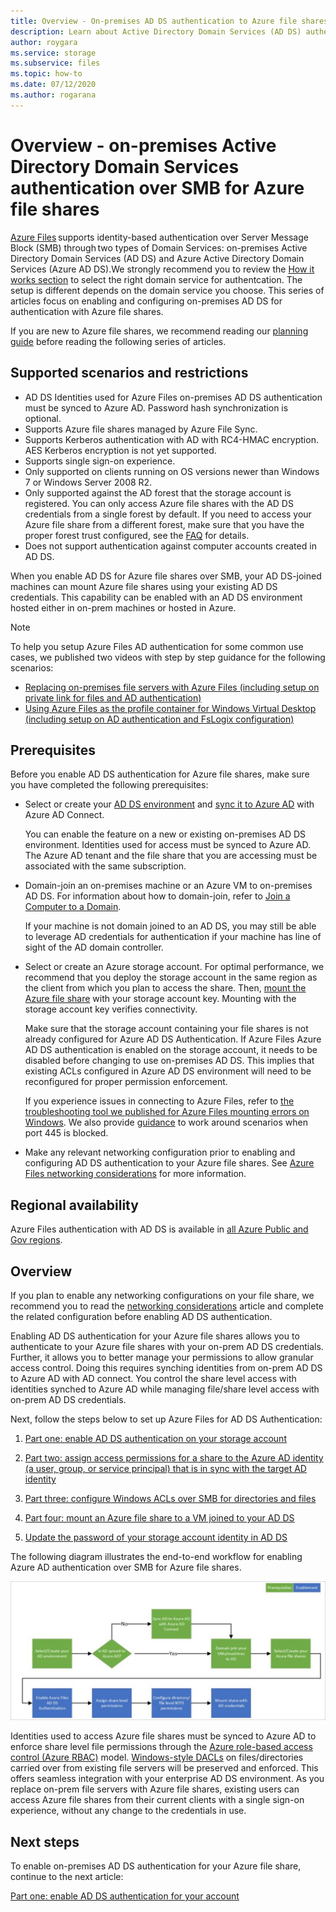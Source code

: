 ```yaml
---
title: Overview - On-premises AD DS authentication to Azure file shares
description: Learn about Active Directory Domain Services (AD DS) authentication to Azure file shares. This article goes over support scenarios, availability, and explains how the permissions work between your AD DS and Azure active directory. 
author: roygara
ms.service: storage
ms.subservice: files
ms.topic: how-to
ms.date: 07/12/2020
ms.author: rogarana
---
```


# Overview - on-premises Active Directory Domain Services authentication over SMB for Azure file shares

[Azure Files](storage-files-introduction.md) supports identity-based authentication over Server Message Block (SMB) through two types of Domain Services: on-premises Active Directory Domain Services (AD DS) and Azure Active Directory Domain Services (Azure AD DS).We strongly recommend you to review the [How it works section](https://docs.microsoft.com/azure/storage/files/storage-files-active-directory-overview#how-it-works) to select the right domain service for authentcation. The setup is different depends on the domain service you choose. This series of articles focus on enabling and configuring on-premises AD DS for authentication with Azure file shares.

If you are new to Azure file shares, we recommend reading our [planning guide](storage-files-planning.md) before reading the following series of articles.

## Supported scenarios and restrictions

- AD DS Identities used for Azure Files on-premises AD DS authentication must be synced to Azure AD. Password hash synchronization is optional. 
- Supports Azure file shares managed by Azure File Sync.
- Supports Kerberos authentication with AD with RC4-HMAC encryption. AES Kerberos encryption is not yet supported.
- Supports single sign-on experience.
- Only supported on clients running on OS versions newer than Windows 7 or Windows Server 2008 R2.
- Only supported against the AD forest that the storage account is registered. You can only access Azure file shares with the AD DS credentials from a single forest by default. If you need to access your Azure file share from a different forest, make sure that you have the proper forest trust configured, see the [FAQ](storage-files-faq.md#ad-ds--azure-ad-ds-authentication) for details.
- Does not support authentication against computer accounts created in AD DS. 

When you enable AD DS for Azure file shares over SMB, your AD DS-joined machines can mount Azure file shares using your existing AD DS credentials. This capability can be enabled with an AD DS environment hosted either in on-prem machines or hosted in Azure.

> [!NOTE]
> To help you setup Azure Files AD authentication for some common use cases, we published two videos with step by step guidance for the following scenarios:
> - [Replacing on-premises file servers with Azure Files (including setup on private link for files and AD authentication)](https://sec.ch9.ms/ch9/3358/0addac01-3606-4e30-ad7b-f195f3ab3358/ITOpsTalkAzureFiles_high.mp4)
> - [Using Azure Files as the profile container for Windows Virtual Desktop (including setup on AD authentication and FsLogix configuration)](https://www.youtube.com/embed/9S5A1IJqfOQ)

## Prerequisites 

Before you enable AD DS authentication for Azure file shares, make sure you have completed the following prerequisites: 

- Select or create your [AD DS environment](https://docs.microsoft.com/windows-server/identity/ad-ds/get-started/virtual-dc/active-directory-domain-services-overview) and [sync it to Azure AD](../../active-directory/hybrid/how-to-connect-install-roadmap.md) with Azure AD Connect. 

    You can enable the feature on a new or existing on-premises AD DS environment. Identities used for access must be synced to Azure AD. The Azure AD tenant and the file share that you are accessing must be associated with the same subscription.

- Domain-join an on-premises machine or an Azure VM to on-premises AD DS. For information about how to domain-join, refer to [Join a Computer to a Domain](https://docs.microsoft.com/windows-server/identity/ad-fs/deployment/join-a-computer-to-a-domain).

    If your machine is not domain joined to an AD DS, you may still be able to leverage AD credentials for authentication if your machine has line of sight of the AD domain controller.

- Select or create an Azure storage account.  For optimal performance, we recommend that you deploy the storage account in the same region as the client from which you plan to access the share. Then, [mount the Azure file share](storage-how-to-use-files-windows.md) with your storage account key. Mounting with the storage account key verifies connectivity.

    Make sure that the storage account containing your file shares is not already configured for Azure AD DS Authentication. If Azure Files Azure AD DS authentication is enabled on the storage account, it needs to be disabled before changing to use on-premises AD DS. This implies that existing ACLs configured in Azure AD DS environment will need to be reconfigured for proper permission enforcement.

    If you experience issues in connecting to Azure Files, refer to [the troubleshooting tool we published for Azure Files mounting errors on Windows](https://gallery.technet.microsoft.com/Troubleshooting-tool-for-a9fa1fe5). We also provide [guidance](https://docs.microsoft.com/azure/storage/files/storage-files-faq#on-premises-access) to work around scenarios when port 445 is blocked. 

- Make any relevant networking configuration prior to enabling and configuring AD DS authentication to your Azure file shares. See [Azure Files networking considerations](storage-files-networking-overview.md) for more information.

## Regional availability

Azure Files authentication with AD DS is available in [all Azure Public and Gov regions](https://azure.microsoft.com/global-infrastructure/locations/).

## Overview

If you plan to enable any networking configurations on your file share, we recommend you to read the [networking considerations](https://docs.microsoft.com/azure/storage/files/storage-files-networking-overview) article and complete the related configuration before enabling AD DS authentication.

Enabling AD DS authentication for your Azure file shares allows you to authenticate to your Azure file shares with your on-prem AD DS credentials. Further, it allows you to better manage your permissions to allow granular access control. Doing this requires synching identities from on-prem AD DS to Azure AD with AD connect. You control the share level access with identities synched to Azure AD while managing file/share level access with on-prem AD DS credentials.

Next, follow the steps below to set up Azure Files for AD DS Authentication: 

1. [Part one: enable AD DS authentication on your storage account](storage-files-identity-ad-ds-enable.md)

1. [Part two: assign access permissions for a share to the Azure AD identity (a user, group, or service principal) that is in sync with the target AD identity](storage-files-identity-ad-ds-assign-permissions.md)

1. [Part three: configure Windows ACLs over SMB for directories and files](storage-files-identity-ad-ds-configure-permissions.md)
 
1. [Part four: mount an Azure file share to a VM joined to your AD DS](storage-files-identity-ad-ds-mount-file-share.md)

1. [Update the password of your storage account identity in AD DS](storage-files-identity-ad-ds-update-password.md)

The following diagram illustrates the end-to-end workflow for enabling Azure AD authentication over SMB for Azure file shares. 

![Files AD workflow diagram](media/storage-files-active-directory-domain-services-enable/diagram-files-ad.png)

Identities used to access Azure file shares must be synced to Azure AD to enforce share level file permissions through the [Azure role-based access control (Azure RBAC)](../../role-based-access-control/overview.md) model. [Windows-style DACLs](https://docs.microsoft.com/previous-versions/technet-magazine/cc161041(v=msdn.10)?redirectedfrom=MSDN) on files/directories carried over from existing file servers will be preserved and enforced. This offers seamless integration with your enterprise AD DS environment. As you replace on-prem file servers with Azure file shares, existing users can access Azure file shares from their current clients with a single sign-on experience, without any change to the credentials in use.  

## Next steps

To enable on-premises AD DS authentication for your Azure file share, continue to the next article:

[Part one: enable AD DS authentication for your account](storage-files-identity-ad-ds-enable.md)
